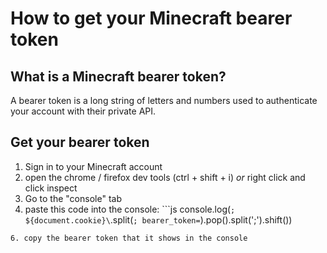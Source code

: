 # How to get your Minecraft bearer token

## What is a Minecraft bearer token?

A bearer token is a long string of letters and numbers used to authenticate your account with their private API.

## Get your bearer token

1. Sign in to your Minecraft account
2. open the chrome / firefox dev tools (ctrl + shift + i) _or_ right click and click inspect
3. Go to the "console" tab
4. paste this code into the console: ```js
console.log(`; ${document.cookie}\`.split(`; bearer_token=`).pop().split(';').shift())
```
6. copy the bearer token that it shows in the console
